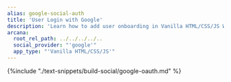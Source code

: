 ```yaml
---
alias: google-social-auth
title: 'User Login with Google'
description: 'Learn how to add user onboarding in Vanilla HTML/CSS/JS Web3 apps using custom login UI and Google as the social login provider.'
arcana:
  root_rel_path: ../../../../..
  social_provider: "'google'"
  app_type: "'Vanilla HTML/CSS/JS'"
---
```


{%include "./text-snippets/build-social/google-oauth.md" %}